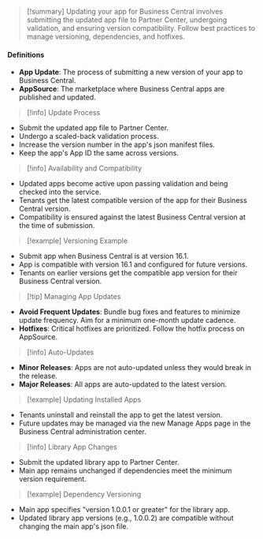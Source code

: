 >[!summary] 
Updating your app for Business Central involves submitting the updated app file to Partner Center, undergoing validation, and ensuring version compatibility. Follow best practices to manage versioning, dependencies, and hotfixes.

#### Definitions
- **App Update**: The process of submitting a new version of your app to Business Central.
- **AppSource**: The marketplace where Business Central apps are published and updated.

>[!info] Update Process
- Submit the updated app file to Partner Center.
- Undergo a scaled-back validation process.
- Increase the version number in the app's json manifest files.
- Keep the app's App ID the same across versions.

>[!info] Availability and Compatibility
- Updated apps become active upon passing validation and being checked into the service.
- Tenants get the latest compatible version of the app for their Business Central version.
- Compatibility is ensured against the latest Business Central version at the time of submission.

>[!example] Versioning Example
- Submit app when Business Central is at version 16.1.
- App is compatible with version 16.1 and configured for future versions.
- Tenants on earlier versions get the compatible app version for their Business Central version.

>[!tip] Managing App Updates
- **Avoid Frequent Updates**: Bundle bug fixes and features to minimize update frequency. Aim for a minimum one-month update cadence.
- **Hotfixes**: Critical hotfixes are prioritized. Follow the hotfix process on AppSource.

>[!info] Auto-Updates
- **Minor Releases**: Apps are not auto-updated unless they would break in the release.
- **Major Releases**: All apps are auto-updated to the latest version.

>[!example] Updating Installed Apps
- Tenants uninstall and reinstall the app to get the latest version.
- Future updates may be managed via the new Manage Apps page in the Business Central administration center.

>[!info] Library App Changes
- Submit the updated library app to Partner Center.
- Main app remains unchanged if dependencies meet the minimum version requirement.

>[!example] Dependency Versioning
- Main app specifies "version 1.0.0.1 or greater" for the library app.
- Updated library app versions (e.g., 1.0.0.2) are compatible without changing the main app's json file.